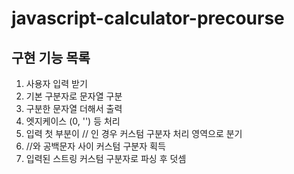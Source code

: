 # javascript-calculator-precourse

## 구현 기능 목록

1. 사용자 입력 받기
2. 기본 구분자로 문자열 구분
3. 구분한 문자열 더해서 출력
4. 엣지케이스 (0, '') 등 처리
5. 입력 첫 부분이 // 인 경우 커스텀 구분자 처리 영역으로 분기
6. //와 공백문자 사이 커스텀 구분자 획득
7. 입력된 스트링 커스텀 구분자로 파싱 후 덧셈
